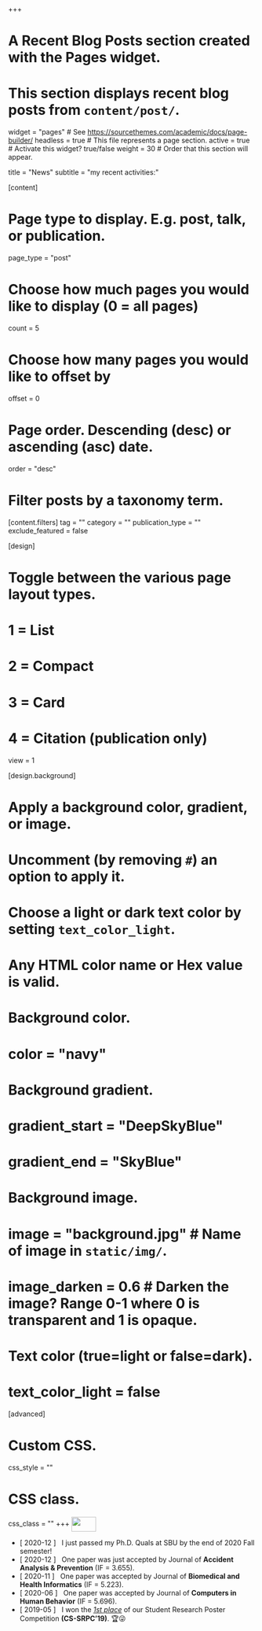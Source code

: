 +++
# A Recent Blog Posts section created with the Pages widget.
# This section displays recent blog posts from `content/post/`.

widget = "pages"  # See https://sourcethemes.com/academic/docs/page-builder/
headless = true  # This file represents a page section.
active = true  # Activate this widget? true/false
weight = 30  # Order that this section will appear.

title = "News"
subtitle = "my recent activities:"

[content]
  # Page type to display. E.g. post, talk, or publication.
  page_type = "post"
  
  # Choose how much pages you would like to display (0 = all pages)
  count = 5
  
  # Choose how many pages you would like to offset by
  offset = 0

  # Page order. Descending (desc) or ascending (asc) date.
  order = "desc"

  # Filter posts by a taxonomy term.
  [content.filters]
    tag = ""
    category = ""
    publication_type = ""
    exclude_featured = false
  
[design]
  # Toggle between the various page layout types.
  #   1 = List
  #   2 = Compact
  #   3 = Card
  #   4 = Citation (publication only)
  view = 1
  
[design.background]
  # Apply a background color, gradient, or image.
  #   Uncomment (by removing `#`) an option to apply it.
  #   Choose a light or dark text color by setting `text_color_light`.
  #   Any HTML color name or Hex value is valid.
  
  # Background color.
  # color = "navy"
  
  # Background gradient.
  # gradient_start = "DeepSkyBlue"
  # gradient_end = "SkyBlue"
  
  # Background image.
  # image = "background.jpg"  # Name of image in `static/img/`.
  # image_darken = 0.6  # Darken the image? Range 0-1 where 0 is transparent and 1 is opaque.

  # Text color (true=light or false=dark).
  # text_color_light = false 
  
[advanced]
 # Custom CSS. 
 css_style = ""
 
 # CSS class.
 css_class = ""
+++
<img style='vertical-align:middle;' src="img/new.gif" width="50" height="30" />

- [ 2020-12 ] &nbsp; I just passed my Ph.D. Quals at SBU by the end of 2020 Fall semester!
- [ 2020-12 ] &nbsp; One paper was just accepted by Journal of **Accident Analysis & Prevention** (IF = 3.655). 
- [ 2020-11 ] &nbsp; One paper was accepted by Journal of **Biomedical and Health Informatics** (IF = 5.223).
- [ 2020-06 ] &nbsp; One paper was accepted by Journal of **Computers in Human Behavior** (IF = 5.696).
- [ 2019-05 ] &nbsp; I won the <ins><em>1st place</em></ins> of our Student Research Poster Competition <b>(CS-SRPC’19)</b>. :trophy::stuck_out_tongue_winking_eye:

<!--- <b><mark> 2019-05-10 &nbsp; &nbsp; &nbsp; I posted a tutorial about <a href="/tutorial/prml_ch1_eq1_90/">Eq. 1.90</a> derivation of <b><em>PRML</em></b> under the <b>Tutorials</b> section.</b></mark> :green_book: --->
[comment]: <> (- [ 2019-04 ] &nbsp; I am looking for computer-vision related internship positions. :computer:)
[comment]: <> ( - [ 2019-04 ] &nbsp; My personal homepage has been successfully set up! :smiley:)

